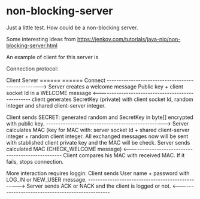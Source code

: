 # non-blocking-server

Just a little test. How could be a non-blocking server.

Some interesting ideas from https://jenkov.com/tutorials/java-nio/non-blocking-server.html

An example of client for this server is 

Connection protocol:

Client                                                        Server
======                                                        ======
                        Connect
          --------------------------------------------------> Server creates a welcome message
                Public key + client socket Id in a WELCOME message
          <-------------------------------------------------
client generates
SecretKey (private) with
client socket Id, random
integer and shared client-server 
integer.  

Client sends SECRET: generated random and SecretKey in byte[]
               encrypted with public key.
           -------------------------------------------------> Server calculates MAC (key for
                                                              MAC with: server socket Id + 
                                                              shared client-server integer +
                                                              random client integer.
All exchanged messages now will be sent with stablished client private key and the MAC will be check.
             Server sends calculated MAC (CHECK_WELCOME message)
          <-------------------------------------------------
Client compares
his MAC with received MAC.
If it fails, stops connection.

More interaction requires loggin:
Client sends User name + password with LOG_IN or NEW_USER message.
           ------------------------------------------------->
             Server sends ACK or NACK and the client is logged or not.
          <-------------------------------------------------
                                                              
